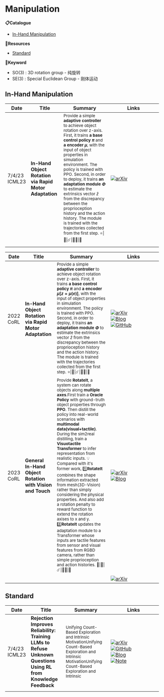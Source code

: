 # Manipulation


**📋Catalogue**
* [In-Hand Manipulation](#in-hand-manipulation)

**🔬Resources**
* [Standard](#standard)

**📖Keyword**
* SO(3) : 3D rotation group - 纯旋转
* SE(3) : Special Euclidean Group - 刚体运动

## In-Hand Manipulation


| Date             | Title                                                  | Summary                                                                                                                                                                                                                                                                                                                                                                                                                                                                                                                                                               | Links                                                                                                                                       |
| ---------------- | ------------------------------------------------------ | --------------------------------------------------------------------------------------------------------------------------------------------------------------------------------------------------------------------------------------------------------------------------------------------------------------------------------------------------------------------------------------------------------------------------------------------------------------------------------------------------------------------------------------------------------------------- | ------------------------------------------------------------------------------------------------------------------------------------------- |
| 7/4/23<br>ICML23 | **In-Hand Object Rotation via Rapid Motor Adaptation** | <sub>Provide a simple **adaptive controller** to achieve object rotation over z-axis. First, it trains **a base control policy $\pi$** and **a encoder $\mu$**, with the input of object properties in simulation environment. The policy is trained with PPO. Second, in order to deploy, it trains **an adaptation module $\Phi$** to estimate the extrinsics vector $\hat{z}$ from the discrepancy between the proprioception history and the action history. The module is trained with the trajectories collected from the first step. ⭐\|🌷\|☄️\|👍🏻\|🤨</sub> | <div style='width:150px;'>[![arXiv](https://img.shields.io/badge/arXiv-Paper-%23D2691E?logo=arxiv)](https://arxiv.org/abs/2210.04887)</div> |
|                  |                                                        |                                                                                                                                                                                                                                                                                                                                                                                                                                                                                                                                                                       |                                                                                                                                             |

| Date         | Title                                                     | Summary                                                                                                                                                                                                                                                                                                                                                                                                                                                                                                                                                                                                                                                                                                                                                                                                                                                                                        | Links                                                                                                                                                                                                                                                                                                                                                                                                                    |
| ------------ | --------------------------------------------------------- | ---------------------------------------------------------------------------------------------------------------------------------------------------------------------------------------------------------------------------------------------------------------------------------------------------------------------------------------------------------------------------------------------------------------------------------------------------------------------------------------------------------------------------------------------------------------------------------------------------------------------------------------------------------------------------------------------------------------------------------------------------------------------------------------------------------------------------------------------------------------------------------------------- | ------------------------------------------------------------------------------------------------------------------------------------------------------------------------------------------------------------------------------------------------------------------------------------------------------------------------------------------------------------------------------------------------------------------------ |
| 2022<br>CoRL | **In-Hand Object Rotation via Rapid Motor Adaptation**    | <sub>Provide a simple **adaptive controller** to achieve object rotation over z-axis. First, it trains **a base control policy $\pi$** and **a encoder $\mu$[$z=μ(e)$]**, with the input of object properties in simulation environment. The policy is trained with PPO. Second, in order to deploy, it trains **an adaptation module $\Phi$** to estimate the extrinsics vector $\hat{z}$ from the discrepancy between the proprioception history and the action history. The module is trained with the trajectories collected from the first step. ⭐\|🌷\|☄️\|👍🏻\|🤨</sub>                                                                                                                                                                                                                                                                                                                | <div style='width:150px;'>[![arXiv](https://img.shields.io/badge/arXiv-Paper-%23D2691E?logo=arxiv)](https://arxiv.org/abs/2210.04887)</div><div style='width:150px;'>[![Blog](https://img.shields.io/badge/Blog-Website-yellow?logo=rss)](https://haozhi.io/hora/)</div><div style='width:150px;'>[![GitHub](https://img.shields.io/badge/GitHub-View-brightgreen?logo=github)](https://github.com/HaozhiQi/hora/)</div> |
| 2023<br>CoRL | **General In-Hand Object Rotation with Vision and Touch** | <sub>Provide **RotateIt**, a system can rotate objects along **multiple axes**.First train a **Oracle Policy** with ground-truth object properties through **PPO**. Then distill the policy into real-world scenarios with **multimodal data(visual+tactile)**. During the sim2real distilling, train a **Visuotactile Transformer** to infer representation from realistic inputs. 💡Compared with it's former work, 1️⃣**Rotatelt** combines the shape information extracted from mesh(3D-Vision) rather than simply considering the physical properties. And also add a rotation penalty to reward function to extend the rotation axises to x and y. 2️⃣**Rotatelt** updates the adaptation module to a Transformer whose inputs are tactile features from sensor and visual features from RGBD camera, rather than simple proprioception and action histories. 💫\|🌷\|☄️\|👍🏻\|🤔</sub> | <div style='width:150px;'>[![arXiv](https://img.shields.io/badge/arXiv-Paper-%23D2691E?logo=arxiv)](https://arxiv.org/abs/2309.09979)</div><div style='width:150px;'>[![Blog](https://img.shields.io/badge/Blog-Website-yellow?logo=rss)](https://haozhi.io/rotateit/)</div>                                                                                                                                             |
|              |                                                           |                                                                                                                                                                                                                                                                                                                                                                                                                                                                                                                                                                                                                                                                                                                                                                                                                                                                                                | <div style='width:150px;'>[![arXiv](https://img.shields.io/badge/arXiv-Paper-%23D2691E?logo=arxiv)](https://arxiv.org/abs/2303.04129)</div>                                                                                                                                                                                                                                                                              |


## Standard

| Date             | Title                                                                                                          | Summary                                                                                                                                                                       | Links                                                                                                                                                                                                                                                                                                                                                                                                                                                                                                                                                                                                                         |
| ---------------- | -------------------------------------------------------------------------------------------------------------- | ----------------------------------------------------------------------------------------------------------------------------------------------------------------------------- | ----------------------------------------------------------------------------------------------------------------------------------------------------------------------------------------------------------------------------------------------------------------------------------------------------------------------------------------------------------------------------------------------------------------------------------------------------------------------------------------------------------------------------------------------------------------------------------------------------------------------------- |
| 7/4/23<br>ICML23 | **Rejection Improves Reliability: Training LLMs to Refuse Unknown Questions Using RL from Knowledge Feedback** | <sub> Unifying Count-Based Exploration and Intrinsic MotivationUnifying Count-Based Exploration and Intrinsic MotivationUnifying Count-Based Exploration and Intrinsic </sub> | <div style='width:150px;'>[![arXiv](https://img.shields.io/badge/arXiv-Paper-%23D2691E?logo=arxiv)](https://cdn.openai.com/papers/weak-to-strong-generalization.pdf)</div><div style='width:150px;'>[![GitHub](https://img.shields.io/badge/GitHub-View-brightgreen?logo=github)](https://github.com/openai/weak-to-strong)</div><div style='width:150px;'>[![Blog](https://img.shields.io/badge/Blog-Website-yellow?logo=rss)](https://mp.weixin.qq.com/s/f6YW-CxnLhnfMWTLg4M4Cw)</div><div style='width:150px;'>[![Note](https://img.shields.io/badge/Note-Read-blue?logo=dependabot)](summary/2024-03/2403.18349.md)</div> |
|                  |                                                                                                                |                                                                                                                                                                               |                                                                                                                                                                                                                                                                                                                                                                                                                                                                                                                                                                                                                               |
